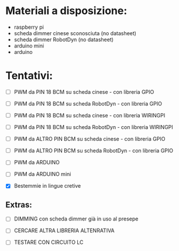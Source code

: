 # Materiali a disposizione: 
* raspberry pi
* scheda dimmer cinese sconosciuta (no datasheet)
* scheda dimmer RobotDyn (no datasheet)
* arduino mini
* arduino

# Tentativi: 
- [ ] PWM da PIN 18 BCM su scheda cinese - con libreria GPIO
- [ ] PWM da PIN 18 BCM su scheda RobotDyn - con libreria GPIO


- [ ] PWM da PIN 18 BCM su scheda cinese - con libreria WIRINGPI
- [ ] PWM da PIN 18 BCM su scheda RobotDyn - con libreria WIRINGPI

- [ ] PWM da ALTRO PIN BCM su scheda cinese - con libreria GPIO
- [ ] PWM da ALTRO PIN BCM su scheda RobotDyn - con libreria GPIO

- [ ] PWM da ARDUINO
- [ ] PWM da ARDUINO mini

- [x] Bestemmie in lingue cretive


## Extras:
- [ ] DIMMING con scheda dimmer già in uso al presepe
- [ ] CERCARE ALTRA LIBRERIA ALTENRATIVA
- [ ] TESTARE CON CIRCUITO LC



